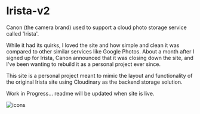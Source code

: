 # Irista-v2

Canon (the camera brand) used to support a cloud photo storage service called 'Irista'.

While it had its quirks, I loved the site and how simple and clean it was compared to other similar services like Google Photos.
About a month after I signed up for Irista, Canon announced that it was closing down the site, and I've been wanting to rebuild it as a personal project ever since.

This site is a personal project meant to mimic the layout and functionality of the original Irista site using Cloudinary as the backend storage solution. 

Work in Progress... readme will be updated when site is live. 



![icons](https://user-images.githubusercontent.com/21211634/195914015-f8da0da9-05ab-4b15-8c83-56262a0d849a.png)
